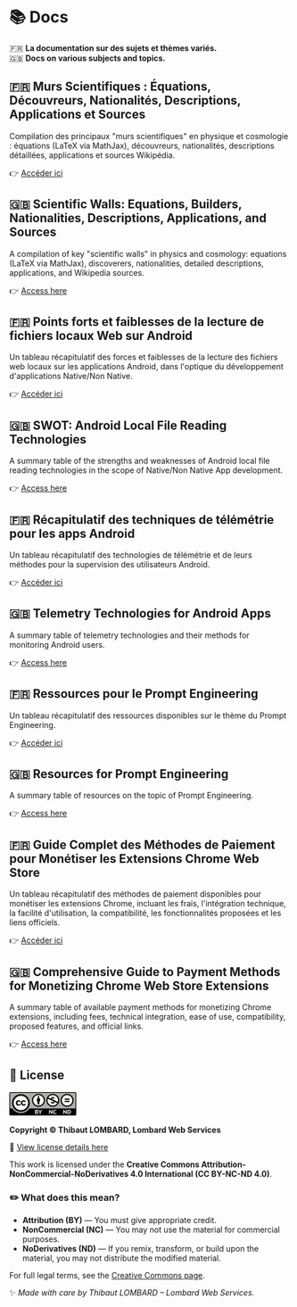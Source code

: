 # 📚 Docs

🇫🇷 **La documentation sur des sujets et thèmes variés.**  
🇬🇧 **Docs on various subjects and topics.**

## 🇫🇷 Murs Scientifiques : Équations, Découvreurs, Nationalités, Descriptions, Applications et Sources

Compilation des principaux "murs scientifiques" en physique et cosmologie : équations (LaTeX via MathJax), découvreurs, nationalités, descriptions détaillées, applications et sources Wikipédia.

👉 [Accéder ici](https://lombard-web-services.github.io/Docs/Scientific_walls_FR.html)

## 🇬🇧 Scientific Walls: Equations, Builders, Nationalities, Descriptions, Applications, and Sources

A compilation of key "scientific walls" in physics and cosmology: equations (LaTeX via MathJax), discoverers, nationalities, detailed descriptions, applications, and Wikipedia sources.

👉 [Access here](https://lombard-web-services.github.io/Docs/Scientific_walls_EN.html)

## 🇫🇷 Points forts et faiblesses de la lecture de fichiers locaux Web sur Android

Un tableau récapitulatif des forces et faiblesses de la lecture des fichiers web locaux sur les applications Android, dans l'optique du développement d'applications Native/Non Native.

👉 [Accéder ici](https://lombard-web-services.github.io/Docs/android_local_file_access_swot_FR.html)

## 🇬🇧 SWOT: Android Local File Reading Technologies

A summary table of the strengths and weaknesses of Android local file reading technologies in the scope of Native/Non Native App development.

👉 [Access here](https://lombard-web-services.github.io/Docs/android_local_file_access_swot_EN.html)

## 🇫🇷 Récapitulatif des techniques de télémétrie pour les apps Android

Un tableau récapitulatif des technologies de télémétrie et de leurs méthodes pour la supervision des utilisateurs Android.

👉 [Accéder ici](https://lombard-web-services.github.io/Docs/android_telemetry_FR.html)

## 🇬🇧 Telemetry Technologies for Android Apps

A summary table of telemetry technologies and their methods for monitoring Android users.

👉 [Access here](https://lombard-web-services.github.io/Docs/android_telemetry_EN.html)

## 🇫🇷 Ressources pour le Prompt Engineering

Un tableau récapitulatif des ressources disponibles sur le thème du Prompt Engineering.

👉 [Accéder ici](https://lombard-web-services.github.io/Docs/ressources_pour_prompt_engineering_FR.html)

## 🇬🇧 Resources for Prompt Engineering

A summary table of resources on the topic of Prompt Engineering.

👉 [Access here](https://lombard-web-services.github.io/Docs/resources_for_prompt_engineering_EN.html)

## 🇫🇷 Guide Complet des Méthodes de Paiement pour Monétiser les Extensions Chrome Web Store

Un tableau récapitulatif des méthodes de paiement disponibles pour monétiser les extensions Chrome, incluant les frais, l'intégration technique, la facilité d'utilisation, la compatibilité, les fonctionnalités proposées et les liens officiels.

👉 [Accéder ici](https://lombard-web-services.github.io/Docs/Chrome_Extension_Monetization_Payment_Methods_FR.html)

## 🇬🇧 Comprehensive Guide to Payment Methods for Monetizing Chrome Web Store Extensions

A summary table of available payment methods for monetizing Chrome extensions, including fees, technical integration, ease of use, compatibility, proposed features, and official links.

👉 [Access here](https://lombard-web-services.github.io/Docs/Chrome_Extension_Monetization_Payment_Methods_EN.html)

## 📜 License

![License: CC BY-NC-ND](https://github.com/Lombard-Web-Services/Docs/blob/main/CC_BY-NC-ND.png)

**Copyright © Thibaut LOMBARD, Lombard Web Services**

🔗 [View license details here](https://github.com/Lombard-Web-Services/Docs)

This work is licensed under the **Creative Commons Attribution-NonCommercial-NoDerivatives 4.0 International (CC BY-NC-ND 4.0)**.

### ✏️ **What does this mean?**
- **Attribution (BY)** — You must give appropriate credit.
- **NonCommercial (NC)** — You may not use the material for commercial purposes.
- **NoDerivatives (ND)** — If you remix, transform, or build upon the material, you may not distribute the modified material.

For full legal terms, see the [Creative Commons page](https://creativecommons.org/licenses/by-nc-nd/4.0/).

✨ _Made with care by Thibaut LOMBARD – Lombard Web Services._

